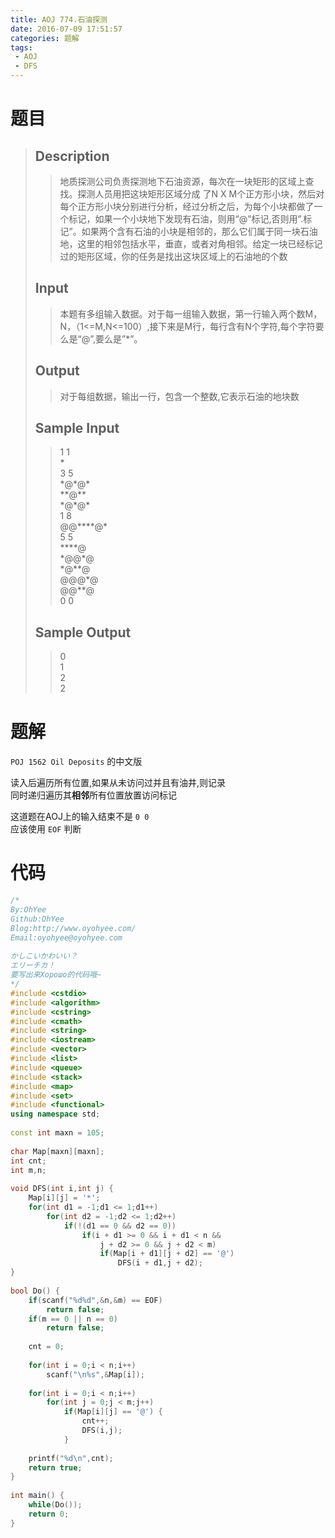 ```yaml
---
title: AOJ 774.石油探测
date: 2016-07-09 17:51:57
categories: 题解
tags:
 - AOJ
 - DFS
---
```


# 题目

> 
> ## Description  
>> 地质探测公司负责探测地下石油资源，每次在一块矩形的区域上查找。探测人员用把这块矩形区域分成 了N X M个正方形小块，然后对每个正方形小块分别进行分析，经过分析之后，为每个小块都做了一个标记，如果一个小块地下发现有石油，则用“@”标记,否则用”.标记”。如果两个含有石油的小块是相邻的，那么它们属于同一块石油地，这里的相邻包括水平，垂直，或者对角相邻。给定一块已经标记过的矩形区域，你的任务是找出这块区域上的石油地的个数  
>>   
>> <!--more-->  
> 
> ## Input  
>> 本题有多组输入数据。对于每一组输入数据，第一行输入两个数M，N，（1&lt;=M,N&lt;=100）,接下来是M行，每行含有N个字符,每个字符要么是“@”,要么是”\*”。  
>>   
> 
> ## Output  
>> 对于每组数据，输出一行，包含一个整数,它表示石油的地块数  
>>   
> 
> ## Sample Input  
>> 1 1  
>> \*  
>> 3 5  
>> \*@\*@\*  
>> \*\*@\*\*  
>> \*@\*@\*  
>> 1 8  
>> @@\*\*\*\*@\*  
>> 5 5   
>> \*\*\*\*@  
>> \*@@\*@  
>> \*@\*\*@  
>> @@@\*@  
>> @@\*\*@  
>> 0 0  
>>   
> 
> ## Sample Output  
>> 0  
>> 1  
>> 2  
>> 2  

# 题解

`POJ 1562 Oil Deposits` 的中文版  

读入后遍历所有位置,如果从未访问过并且有油井,则记录  
同时递归遍历其**相邻**所有位置放置访问标记  

这道题在AOJ上的输入结束不是 `0 0`   
应该使用 `EOF` 判断  

# 代码
```cpp 石油探测 https://github.com/OhYee/ACM.github.io/blob/master\AOJ\774.石油探测.cpp 代码备份
/*
By:OhYee
Github:OhYee
Blog:http://www.oyohyee.com/
Email:oyohyee@oyohyee.com
 
かしこいかわいい？
エリーチカ！
要写出来Хорошо的代码哦~
*/
#include <cstdio>
#include <algorithm>
#include <cstring>
#include <cmath>
#include <string>
#include <iostream>
#include <vector>
#include <list>
#include <queue>
#include <stack>
#include <map>
#include <set>
#include <functional>
using namespace std;
 
const int maxn = 105;
 
char Map[maxn][maxn];
int cnt;
int m,n;
 
void DFS(int i,int j) {
    Map[i][j] = '*';
    for(int d1 = -1;d1 <= 1;d1++)
        for(int d2 = -1;d2 <= 1;d2++)
            if(!(d1 == 0 && d2 == 0))
                if(i + d1 >= 0 && i + d1 < n &&
                    j + d2 >= 0 && j + d2 < m)
                    if(Map[i + d1][j + d2] == '@')
                        DFS(i + d1,j + d2);
}
 
bool Do() {
    if(scanf("%d%d",&n,&m) == EOF)
        return false;
    if(m == 0 || n == 0)
        return false;
 
    cnt = 0;
 
    for(int i = 0;i < n;i++)
        scanf("\n%s",&Map[i]);
 
    for(int i = 0;i < n;i++)
        for(int j = 0;j < m;j++)
            if(Map[i][j] == '@') {
                cnt++;
                DFS(i,j);
            }
 
    printf("%d\n",cnt);
    return true;
}
 
int main() {
    while(Do());
    return 0;
}
```
